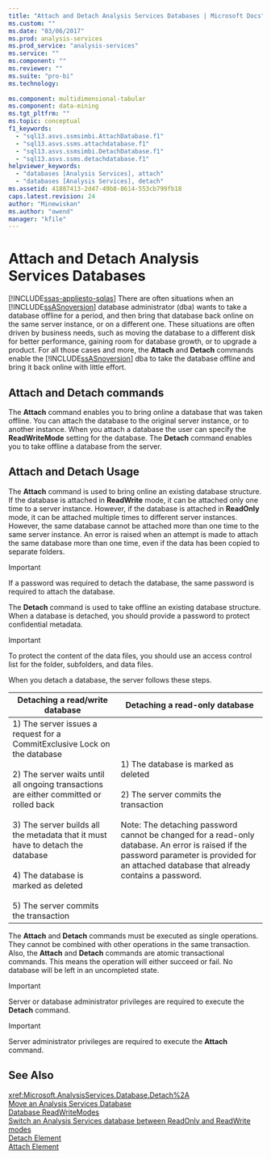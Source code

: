 ```yaml
---
title: "Attach and Detach Analysis Services Databases | Microsoft Docs"
ms.custom: ""
ms.date: "03/06/2017"
ms.prod: analysis-services
ms.prod_service: "analysis-services"
ms.service: ""
ms.component: ""
ms.reviewer: ""
ms.suite: "pro-bi"
ms.technology: 
  
ms.component: multidimensional-tabular
ms.component: data-mining
ms.tgt_pltfrm: ""
ms.topic: conceptual
f1_keywords: 
  - "sql13.asvs.ssmsimbi.AttachDatabase.f1"
  - "sql13.asvs.ssms.attachdatabase.f1"
  - "sql13.asvs.ssmsimbi.DetachDatabase.f1"
  - "sql13.asvs.ssms.detachdatabase.f1"
helpviewer_keywords: 
  - "databases [Analysis Services], attach"
  - "databases [Analysis Services], detach"
ms.assetid: 41887413-2d47-49b8-8614-553cb799fb18
caps.latest.revision: 24
author: "Minewiskan"
ms.author: "owend"
manager: "kfile"
---
```

# Attach and Detach Analysis Services Databases
[!INCLUDE[ssas-appliesto-sqlas](../../includes/ssas-appliesto-sqlas.md)]
  There are often situations when an [!INCLUDE[ssASnoversion](../../includes/ssasnoversion-md.md)] database administrator (dba) wants to take a database offline for a period, and then bring that database back online on the same server instance, or on a different one. These situations are often driven by business needs, such as moving the database to a different disk for better performance, gaining room for database growth, or to upgrade a product. For all those cases and more, the **Attach** and **Detach** commands enable the [!INCLUDE[ssASnoversion](../../includes/ssasnoversion-md.md)] dba to take the database offline and bring it back online with little effort.  
  
## Attach and Detach commands  
 The **Attach** command enables you to bring online a database that was taken offline. You can attach the database to the original server instance, or to another instance. When you attach a database the user can specify the **ReadWriteMode** setting for the database. The **Detach** command enables you to take offline a database from the server.  
  
## Attach and Detach Usage  
 The **Attach** command is used to bring online an existing database structure. If the database is attached in **ReadWrite** mode, it can be attached only one time to a server instance. However, if the database is attached in **ReadOnly** mode, it can be attached multiple times to different server instances. However, the same database cannot be attached more than one time to the same server instance. An error is raised when an attempt is made to attach the same database more than one time, even if the data has been copied to separate folders.  
  
> [!IMPORTANT]  
>  If a password was required to detach the database, the same password is required to attach the database.  
  
 The **Detach** command is used to take offline an existing database structure. When a database is detached, you should provide a password to protect confidential metadata.  
  
> [!IMPORTANT]  
>  To protect the content of the data files, you should use an access control list for the folder, subfolders, and data files.  
  
 When you detach a database, the server follows these steps.  
  
|Detaching a read/write database|Detaching a read-only database|  
|--------------------------------------|-------------------------------------|  
|1) The server issues a request for a CommitExclusive Lock on the database<br /><br /> 2) The server waits until all ongoing transactions are either committed or rolled back<br /><br /> 3) The server builds all the metadata that it must have to detach the database<br /><br /> 4) The database is marked as deleted<br /><br /> 5) The server commits the transaction|1) The database is marked as deleted<br /><br /> 2) The server commits the transaction<br /><br /> Note: The detaching password cannot be changed for a read-only database. An error is raised if the password parameter is provided for an attached database that already contains a password.|  
  
 The **Attach** and **Detach** commands must be executed as single operations. They cannot be combined with other operations in the same transaction. Also, the **Attach** and **Detach** commands are atomic transactional commands. This means the operation will either succeed or fail. No database will be left in an uncompleted state.  
  
> [!IMPORTANT]  
>  Server or database administrator privileges are required to execute the **Detach** command.  
  
> [!IMPORTANT]  
>  Server administrator privileges are required to execute the **Attach** command.  
  
## See Also  
 <xref:Microsoft.AnalysisServices.Database.Detach%2A>   
 [Move an Analysis Services Database](../../analysis-services/multidimensional-models/move-an-analysis-services-database.md)   
 [Database ReadWriteModes](../../analysis-services/multidimensional-models/database-readwritemodes.md)   
 [Switch an Analysis Services database between ReadOnly and ReadWrite modes](../../analysis-services/multidimensional-models/switch-an-analysis-services-database-between-readonly-and-readwrite-modes.md)   
 [Detach Element](../../analysis-services/xmla/xml-elements-commands/detach-element.md)   
 [Attach Element](../../analysis-services/xmla/xml-elements-commands/attach-element.md)  
  
  
